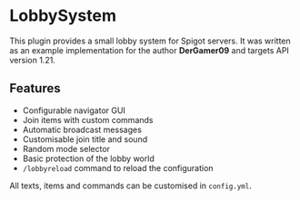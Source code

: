 # LobbySystem

This plugin provides a small lobby system for Spigot servers. It was written as
an example implementation for the author **DerGamer09** and targets API version
1.21.

## Features

- Configurable navigator GUI
- Join items with custom commands
- Automatic broadcast messages
- Customisable join title and sound
- Random mode selector
- Basic protection of the lobby world
- `/lobbyreload` command to reload the configuration

All texts, items and commands can be customised in `config.yml`.
